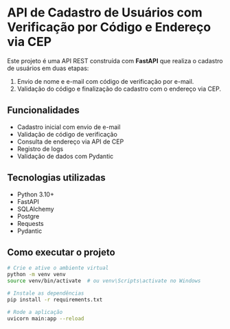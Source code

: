 # API de Cadastro de Usuários com Verificação por Código e Endereço via CEP

Este projeto é uma API REST construída com **FastAPI** que realiza o cadastro de usuários em duas etapas:

1. Envio de nome e e-mail com código de verificação por e-mail.
2. Validação do código e finalização do cadastro com o endereço via CEP.

## Funcionalidades

- Cadastro inicial com envio de e-mail
- Validação de código de verificação
- Consulta de endereço via API de CEP
- Registro de logs
- Validação de dados com Pydantic

## Tecnologias utilizadas

- Python 3.10+
- FastAPI
- SQLAlchemy
- Postgre
- Requests
- Pydantic

## Como executar o projeto

```bash
# Crie e ative o ambiente virtual
python -m venv venv
source venv/bin/activate  # ou venv\Scripts\activate no Windows

# Instale as dependências
pip install -r requirements.txt

# Rode a aplicação
uvicorn main:app --reload
